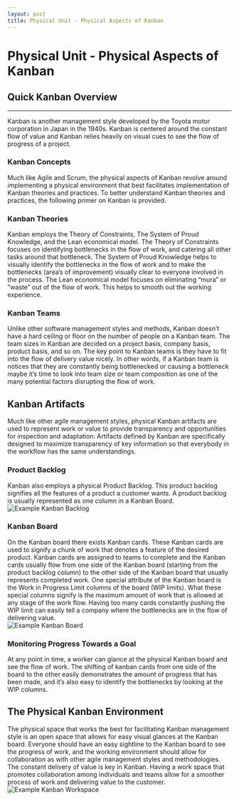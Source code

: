 ```yaml
---
layout: post
title: Physical Unit - Physical Aspects of Kanban
---
```


# Physical Unit - Physical Aspects of Kanban

## Quick Kanban Overview
-----
Kanban is another management style developed by the Toyota motor corporation in Japan in the 1940s. Kanban is centered around the constant flow of value and Kanban relies heavily on visual cues to see the flow of progress of a project.

### Kanban Concepts
Much like Agile and Scrum, the physical aspects of Kanban revolve around implementing a physical environment that best facilitates implementation of Kanban theories and practices. To better understand Kanban theories and practices, the following primer on Kanban is provided.

### Kanban Theories
Kanban employs the Theory of Constraints, The System of Proud Knowledge, and the Lean economical model. The Theory of Constraints focuses on identifying bottlenecks in the flow of work, and catering all other tasks around that bottleneck. The System of Proud Knowledge helps to visually identify the bottlenecks in the flow of work and to make the bottlenecks (area’s of improvement) visually clear to everyone involved in the process. The Lean economical model focuses on eliminating “mura” or “waste” out of the flow of work. This helps to smooth out the working experience.  

### Kanban Teams
Unlike other software management styles and methods, Kanban doesn’t have a hard ceiling or floor on the number of people on a Kanban team. The team sizes in Kanban are decided on a project basis, company basis, product basis, and so on. The key point to Kanban teams is they have to fit into the flow of delivery value nicely. In other words, if a Kanban team is notices that they are constantly being bottlenecked or causing a bottleneck maybe it’s time to look into team size or team composition as one of the many potential factors disrupting the flow of work. 

## Kanban Artifacts
Much like other agile management styles, physical Kanban artifacts are used to represent work or value to provide transparency and opportunities for inspection and adaptation. Artifacts defined by Kanban are specifically designed to maximize transparency of key information so that everybody in the workflow has the same understandings.

### Product Backlog
Kanban also employs a physical Product Backlog. This product backlog signifies all the features of a product a customer wants. A product backlog is usually represented as one column in a Kanban Board.
![Example Kanban Backlog](http://www.guidedinnovation.com/images/Kanban.jpg)

### Kanban Board
On the Kanban board there exists Kanban cards. These Kanban cards are used to signify a chunk of work that denotes a feature of the desired product. Kanban cards are assigned to teams to complete and the Kanban cards usually flow from one side of the Kanban board (starting from the product backlog column) to the other side of the Kanban board that usually represents completed work. One special attribute of the Kanban board is the Work in Progress Limit columns of the board (WIP limits). What these special columns signify is the maximum amount of work that is allowed at any stage of the work flow. Having too many cards constantly pushing the WIP limit can easily tell a company where the bottlenecks are in the flow of delivering value.  
![Example Kanban Board](http://agiletrail.com/wp-content/uploads/201tickets.jpg)


### Monitoring Progress Towards a Goal
At any point in time, a worker can glance at the physical Kanban board and see the flow of work. The shifting of kanban cards from one side of the board to the other easily demonstrates the amount of progress that has been made, and it’s also easy to identify the bottlenecks by looking at the WIP columns. 

## The Physical Kanban Environment 
The physical space that works the best for facilitating Kanban management style is an open space that allows for easy visual glances at the Kanban board. Everyone should have an easy sightline to the Kanban board to see the progress of work, and the working environment should allow for collaboration as with other agile management styles and methodologies. The constant delivery of value is key in Kanban. Having a work space that promotes collaboration among individuals and teams allow for a smoother process of work and delivering value to the customer. 
![Example Kanban Workspace](http://static.kanbantool.com/blog/how-to-scale-kanban-well.PNG)
